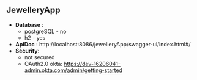 ## JewelleryApp
- **Database** : 
  - postgreSQL  - no
  - h2 - yes
- **ApiDoc** : http://localhost:8086/jewelleryApp/swagger-ui/index.html#/
- **Security**: 
  - not secured
  - OAuth2.0 okta: https://dev-16206041-admin.okta.com/admin/getting-started

